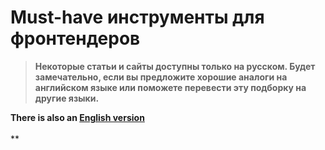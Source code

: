 # Must-have инструменты для фронтендеров
> **Некоторые статьи и сайты доступны только на русском. Будет замечательно, если вы предложите хорошие аналоги на
> английском языке или поможете перевести эту подборку на другие языки.**

**There is also an [English version](../README.md)**<br><br>
**